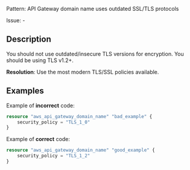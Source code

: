 Pattern: API Gateway domain name uses outdated SSL/TLS protocols

Issue: -

## Description

You should not use outdated/insecure TLS versions for encryption. You should be using TLS v1.2+.

**Resolution**: Use the most modern TLS/SSL policies available.

## Examples

Example of **incorrect** code:

```terraform
resource "aws_api_gateway_domain_name" "bad_example" {
	security_policy = "TLS_1_0"
}
```

Example of **correct** code:

```terraform
resource "aws_api_gateway_domain_name" "good_example" {
	security_policy = "TLS_1_2"
}
```